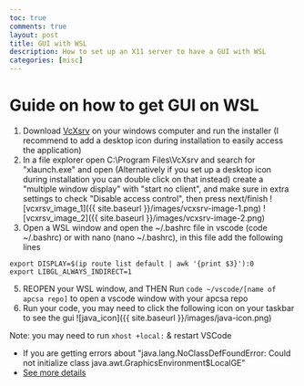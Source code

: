 ```yaml
---
toc: true
comments: true
layout: post
title: GUI with WSL
description: How to set up an X11 server to have a GUI with WSL
categories: [misc]
---
```


# Guide on how to get GUI on WSL
1. Download [VcXsrv](https://sourceforge.net/projects/vcxsrv/) on your windows computer and run the installer (I recommend to add a desktop icon during installation to easily access the application)
2. In a file explorer open C:\Program Files\VcXsrv and search for "xlaunch.exe" and open (Alternatively if you set up a desktop icon during installation you can double click on that instead)
create a "multiple window display" with "start no client", and make sure in extra settings to check "Disable access control", then press next/finish
![vcxrsv_image_1]({{ site.baseurl }}/images/vcxsrv-image-1.png)
![vcxrsv_image_2]({{ site.baseurl }}/images/vcxsrv-image-2.png)
3. Open a WSL window and open the ~/.bashrc file in vscode (code ~/.bashrc) or with nano (nano ~/.bashrc), in this file add the following lines
```
export DISPLAY=$(ip route list default | awk '{print $3}'):0
export LIBGL_ALWAYS_INDIRECT=1
```
5. REOPEN your WSL window, and THEN Run ``code ~/vscode/[name of apcsa repo]`` to open a vscode window with your apcsa repo
6. Run your code, you may need to click the following icon on your taskbar to see the gui
![java_icon]({{ site.baseurl }}/images/java-icon.png)

Note: you may need to run ``xhost +local:`` & restart VSCode
- If you are getting errors about "java.lang.NoClassDefFoundError: Could not initialize class java.awt.GraphicsEnvironment$LocalGE"
- [See more details](https://github.com/rycus86/docker-intellij-idea/issues/11)